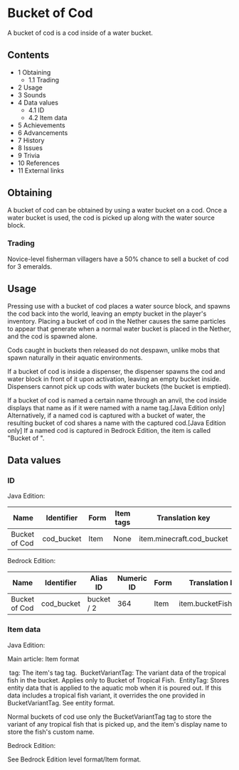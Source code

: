 # Bucket of Cod
A bucket of cod is a cod inside of a water bucket.

## Contents
- 1 Obtaining
	- 1.1 Trading
- 2 Usage
- 3 Sounds
- 4 Data values
	- 4.1 ID
	- 4.2 Item data
- 5 Achievements
- 6 Advancements
- 7 History
- 8 Issues
- 9 Trivia
- 10 References
- 11 External links

## Obtaining
A bucket of cod can be obtained by using a water bucket on a cod. Once a water bucket is used, the cod is picked up along with the water source block.

### Trading
Novice-level fisherman villagers have a 50% chance to sell a bucket of cod for 3 emeralds.

## Usage
Pressing use with a bucket of cod places a water source block, and spawns the cod back into the world, leaving an empty bucket in the player's inventory. Placing a bucket of cod in the Nether causes the same particles to appear that generate when a normal water bucket is placed in the Nether, and the cod is spawned alone.

Cods caught in buckets then released do not despawn, unlike mobs that spawn naturally in their aquatic environments.

If a bucket of cod is inside a dispenser, the dispenser spawns the cod and water block in front of it upon activation, leaving an empty bucket inside. Dispensers cannot pick up cods with water buckets (the bucket is emptied).

If a bucket of cod is named a certain name through an anvil, the cod inside displays that name as if it were named with a name tag.‌[Java Edition  only] Alternatively, if a named cod is captured with a bucket of water, the resulting bucket of cod shares a name with the captured cod.‌[Java Edition  only] If a named cod is captured in Bedrock Edition, the item is called "Bucket of <Name>".

## Data values
### ID
Java Edition:

| Name          | Identifier | Form | Item tags | Translation key           |
|---------------|------------|------|-----------|---------------------------|
| Bucket of Cod | cod_bucket | Item | None      | item.minecraft.cod_bucket |

Bedrock Edition:

| Name          | Identifier | Alias ID   | Numeric ID | Form | Translation key      |
|---------------|------------|------------|------------|------|----------------------|
| Bucket of Cod | cod_bucket | bucket / 2 | 364        | Item | item.bucketFish.name |

### Item data
Java Edition:

Main article: Item format

 tag: The item's tag tag.
 BucketVariantTag: The variant data of the tropical fish in the bucket. Applies only to Bucket of Tropical Fish.
 EntityTag: Stores entity data that is applied to the aquatic mob when it is poured out. If this data includes a tropical fish variant, it overrides the one provided in BucketVariantTag.
See entity format.

Normal buckets of cod use only the BucketVariantTag tag to store the variant of any tropical fish that is picked up, and the item's display name to store the fish's custom name.

Bedrock Edition:

See Bedrock Edition level format/Item format.
